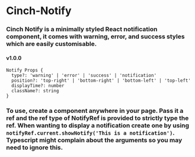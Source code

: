 # Cinch-Notify

### Cinch Notify is a minimally styled React notification component, it comes with warning, error, and success styles which are easily customisable.

#### v1.0.0

```
Notify Props {
  type?: 'warning' | 'error' | 'success' | 'notification'
  position?: 'top-right' | 'bottom-right' | 'bottom-left' | 'top-left'
  displayTime?: number
  className?: string
}
```

### To use, create a <Notify> component anywhere in your page. Pass it a ref and the ref type of NotifyRef is provided to strictly type the ref. When wanting to display a notification create one by using `notifyRef.current.showNotify('This is a notification')`. Typescript might complain about the arguments so you may need to ignore this.
